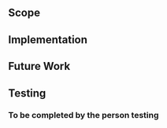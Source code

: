 ## Scope

<!-- Brief description of WHAT you’re doing and WHY. 

How does this branch change the project? New functionality? New/updated modules? Does it relate to any open [issues](https://github.com/mtholyoke/docker-data-science-environment/issues) or [previous pull requests](https://github.com/mtholyoke/docker-data-science-environment/pulls?q=is%3Apr)? -->



## Implementation 

<!--

Some description of HOW you achieved it. Perhaps give a high level description of the program flow. Did you need to refactor something? What tradeoffs did you take? Are there things in here which you’d particularly like people to pay close attention to?

-->



## Future Work

<!-- If additional work is required before the task is complete, list it here. If there are optional enhancements, list those here too. -->



## Testing

<!-- Describe how the tester could verify that this branch works. -->


### To be completed by the person testing

<!-- 
- [ ] Related documentation has been updated
- [ ] Any other testing steps?
-->
